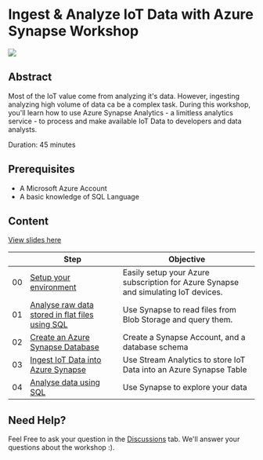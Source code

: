 # Ingest & Analyze IoT Data with Azure Synapse Workshop

![](https://files.speakerdeck.com/presentations/d534783ab6fa4ec2b02d96943a0fce64/slide_0.jpg?16883218)

## Abstract

Most of the IoT value come from analyzing it's data. However, ingesting analyzing high volume of data ca be a complex task. During this workshop, you'll learn how to use Azure Synapse Analytics - a limitless analytics service - to process and make available IoT Data to developers and data analysts.

Duration: 45 minutes

## Prerequisites

- A Microsoft Azure Account
- A basic knowledge of SQL Language

## Content

[View slides here](https://speakerdeck.com/cmaneu/azure-synapse-and-iot-workshop)

|  | Step | Objective | 
|--|--|--|
| 00 | [Setup your environment](0-setup-environment/index.md) | Easily setup your Azure subscription for Azure Synapse and simulating IoT devices. |
| 01 | [Analyse raw data stored in flat files using SQL](1-analyze-raw-data/index.md) | Use Synapse to read files from Blob Storage and query them.
| 02| [Create an Azure Synapse Database](2-create-synapse-db/index.md) | Create a Synapse Account, and a database schema |
| 03 | [Ingest IoT Data into Azure Synapse](3-ingest-iot-data/index.md) | Use Stream Analytics to store IoT Data into an Azure Synapse Table
| 04 | [Analyse data using SQL](4-analyze-data/index.md) | Use Synapse to explore your data

## Need Help?

Feel Free to ask your question in the [Discussions](https://github.com/cmaneu/azure-iot-synapse-workshop/discussions) tab. We'll answer your questions about the workshop :).